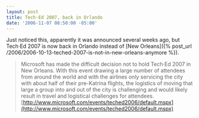 ```yaml
---
layout: post
title: Tech·Ed 2007, back in Orlando
date: '2006-11-07 08:50:00 -05:00'
---
```


Just noticed this, apparently it was announced several weeks ago, but Tech·Ed 2007 is now back in Orlando instead of [New Orleans]({% post_url /2006/2006-10-13-teched-2007-is-not-in-new-orleans-anymore %}).

> Microsoft has made the difficult decision not to hold Tech·Ed 2007 in New Orleans. With this event drawing a large number of attendees from around the world and with the airlines only servicing the city with about half of their pre-Katrina flights, the logistics of moving that large a group into and out of the city is challenging and would likely result in travel and logistical challenges for attendees. [http://www.microsoft.com/events/teched2006/default.mspx](http://www.microsoft.com/events/teched2006/default.mspx)

